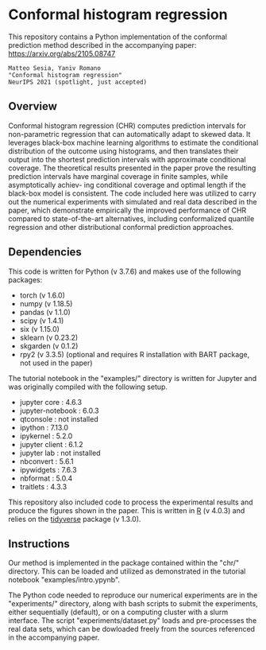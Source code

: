 # Conformal histogram regression

This repository contains a Python implementation of the conformal prediction method described in the accompanying paper: https://arxiv.org/abs/2105.08747

```
Matteo Sesia, Yaniv Romano
"Conformal histogram regression"
NeurIPS 2021 (spotlight, just accepted)
```

## Overview

Conformal histogram regression (CHR) computes prediction intervals for non-parametric
regression that can automatically adapt to skewed data. It leverages black-box
machine learning algorithms to estimate the conditional distribution of the outcome
using histograms, and then translates their output into the shortest prediction
intervals with approximate conditional coverage. 
The theoretical results presented in the paper prove the resulting prediction
intervals have marginal coverage in finite samples, while asymptotically achiev-
ing conditional coverage and optimal length if the black-box model is consistent.
The code included here was utilized to carry out the numerical experiments with simulated and real data described in the paper,
which demonstrate empirically the improved performance of CHR compared to state-of-the-art alternatives, including conformalized quantile
regression and other distributional conformal prediction approaches.

## Dependencies

This code is written for Python (v 3.7.6) and makes use of the following packages:
 - torch (v 1.6.0)
 - numpy (v 1.18.5)
 - pandas (v 1.1.0)
 - scipy (v 1.4.1)
 - six (v 1.15.0)
 - sklearn (v 0.23.2)
 - skgarden (v 0.1.2)
 - rpy2 (v 3.3.5) (optional and requires R installation with BART package, not used in the paper)

The tutorial notebook in the "examples/" directory is written for Jupyter and was originally compiled with the following setup.
 - jupyter core     : 4.6.3
 - jupyter-notebook : 6.0.3
 - qtconsole        : not installed
 - ipython          : 7.13.0
 - ipykernel        : 5.2.0
 - jupyter client   : 6.1.2
 - jupyter lab      : not installed
 - nbconvert        : 5.6.1
 - ipywidgets       : 7.6.3
 - nbformat         : 5.0.4
 - traitlets        : 4.3.3 
 
 This repository also included code to process the experimental results and produce the figures shown in the paper.
 This is written in [R](https://www.r-project.org/) (v 4.0.3) and relies on the [tidyverse](https://www.tidyverse.org/) package (v 1.3.0).
 
 ## Instructions

Our method is implemented in the package contained within the "chr/" directory.
This can be loaded and utilized as demonstrated in the tutorial notebook "examples/intro.ypynb".

The Python code needed to reproduce our numerical experiments are in the "experiments/" directory,
along with bash scripts to submit the experiments, either sequentially (default), or on a computing cluster with a slurm interface.
The script "experiments/dataset.py" loads and pre-processes the real data sets, which can be dowloaded freely from the sources referenced in the accompanying paper. 
